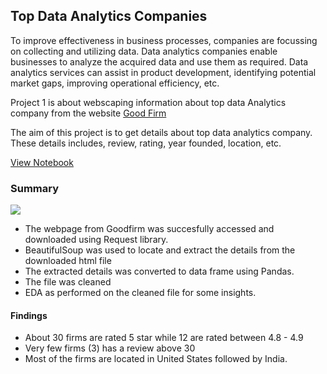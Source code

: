 ## Top Data Analytics Companies
To improve effectiveness in business processes, companies are focussing on collecting and utilizing data. Data analytics companies enable businesses to analyze the acquired data and use them as required. Data analytics services can assist in product development, identifying potential market gaps, improving operational efficiency, etc.

Project 1 is about webscaping information about top data Analytics company from the website [Good Firm](https://www.goodfirms.co/big-data-analytics/data-analytics)

The aim of this project is to get details about top data analytics company. These details includes, review, rating, year founded, location, etc.

[View Notebook](https://nbviewer.org/github/Jhaniee/Top-data-analysis-company-web-scrape/blob/main/Project%201.ipynb)

### Summary

![](newplot(7).png)

* The webpage from Goodfirm was succesfully accessed and downloaded using Request library. 
* BeautifulSoup was used to locate and extract the details from the downloaded html file
* The extracted details was converted to data frame using Pandas.
* The file was cleaned 
* EDA as performed on the cleaned file for some insights.

#### Findings
* About 30 firms are rated 5 star while 12 are rated between 4.8 - 4.9
* Very few firms (3) has a review above 30
* Most of the firms are located in United States followed by India.